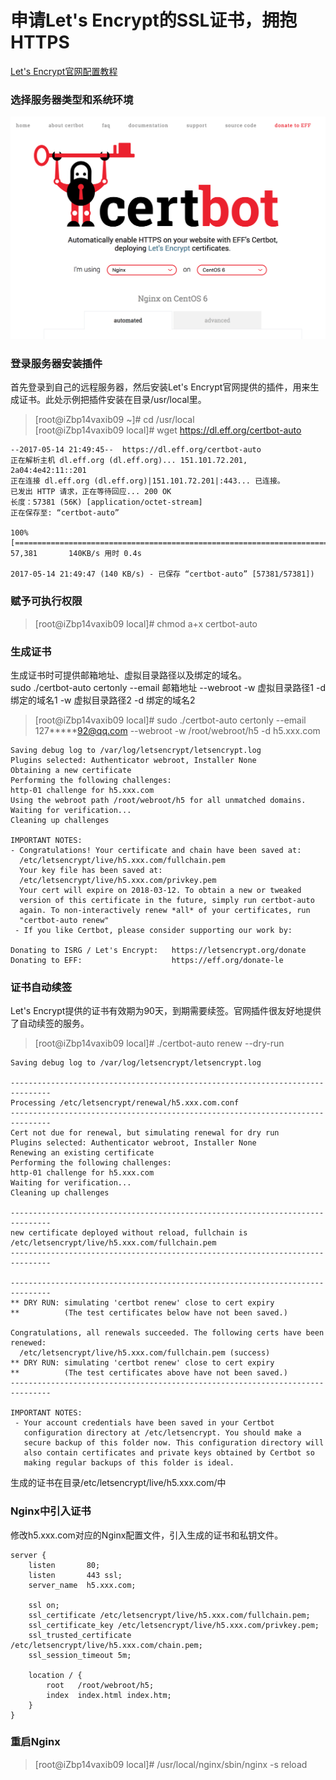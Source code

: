 # 申请Let's Encrypt的SSL证书，拥抱HTTPS 

[Let's Encrypt官网配置教程](https://certbot.eff.org/#centos6-nginx)  

### 选择服务器类型和系统环境
![](1.png)

### 登录服务器安装插件
首先登录到自己的远程服务器，然后安装Let's Encrypt官网提供的插件，用来生成证书。此处示例把插件安装在目录/usr/local里。
> [root@iZbp14vaxib09 ~]# cd /usr/local  
> [root@iZbp14vaxib09 local]# wget https://dl.eff.org/certbot-auto

```  
--2017-05-14 21:49:45--  https://dl.eff.org/certbot-auto  
正在解析主机 dl.eff.org (dl.eff.org)... 151.101.72.201, 2a04:4e42:11::201  
正在连接 dl.eff.org (dl.eff.org)|151.101.72.201|:443... 已连接。  
已发出 HTTP 请求，正在等待回应... 200 OK  
长度：57381 (56K) [application/octet-stream]  
正在保存至: “certbot-auto”  

100%[==============================================================================>] 57,381       140KB/s 用时 0.4s  

2017-05-14 21:49:47 (140 KB/s) - 已保存 “certbot-auto” [57381/57381])  
```  

### 赋予可执行权限
> [root@iZbp14vaxib09 local]# chmod a+x certbot-auto  

### 生成证书
生成证书时可提供邮箱地址、虚拟目录路径以及绑定的域名。  
sudo ./certbot-auto certonly --email 邮箱地址 --webroot -w 虚拟目录路径1 -d 绑定的域名1 -w 虚拟目录路径2 -d 绑定的域名2  

> [root@iZbp14vaxib09 local]# sudo ./certbot-auto certonly --email 127*****92@qq.com --webroot -w /root/webroot/h5 -d h5.xxx.com

```
Saving debug log to /var/log/letsencrypt/letsencrypt.log  
Plugins selected: Authenticator webroot, Installer None  
Obtaining a new certificate  
Performing the following challenges:  
http-01 challenge for h5.xxx.com  
Using the webroot path /root/webroot/h5 for all unmatched domains.  
Waiting for verification...  
Cleaning up challenges

IMPORTANT NOTES:  
- Congratulations! Your certificate and chain have been saved at:
  /etc/letsencrypt/live/h5.xxx.com/fullchain.pem  
  Your key file has been saved at:  
  /etc/letsencrypt/live/h5.xxx.com/privkey.pem  
  Your cert will expire on 2018-03-12. To obtain a new or tweaked  
  version of this certificate in the future, simply run certbot-auto  
  again. To non-interactively renew *all* of your certificates, run  
  "certbot-auto renew"  
 - If you like Certbot, please consider supporting our work by:  

Donating to ISRG / Let's Encrypt:   https://letsencrypt.org/donate  
Donating to EFF:                    https://eff.org/donate-le  
```

### 证书自动续签
Let's Encrypt提供的证书有效期为90天，到期需要续签。官网插件很友好地提供了自动续签的服务。  
> [root@iZbp14vaxib09 local]# ./certbot-auto renew --dry-run

```
Saving debug log to /var/log/letsencrypt/letsencrypt.log

-------------------------------------------------------------------------------
Processing /etc/letsencrypt/renewal/h5.xxx.com.conf
-------------------------------------------------------------------------------
Cert not due for renewal, but simulating renewal for dry run
Plugins selected: Authenticator webroot, Installer None
Renewing an existing certificate
Performing the following challenges:
http-01 challenge for h5.xxx.com
Waiting for verification...
Cleaning up challenges

-------------------------------------------------------------------------------
new certificate deployed without reload, fullchain is
/etc/letsencrypt/live/h5.xxx.com/fullchain.pem
-------------------------------------------------------------------------------

-------------------------------------------------------------------------------
** DRY RUN: simulating 'certbot renew' close to cert expiry
**          (The test certificates below have not been saved.)

Congratulations, all renewals succeeded. The following certs have been renewed:
  /etc/letsencrypt/live/h5.xxx.com/fullchain.pem (success)
** DRY RUN: simulating 'certbot renew' close to cert expiry
**          (The test certificates above have not been saved.)
-------------------------------------------------------------------------------

IMPORTANT NOTES:
 - Your account credentials have been saved in your Certbot
   configuration directory at /etc/letsencrypt. You should make a
   secure backup of this folder now. This configuration directory will
   also contain certificates and private keys obtained by Certbot so
   making regular backups of this folder is ideal.
```
生成的证书在目录/etc/letsencrypt/live/h5.xxx.com/中

### Nginx中引入证书
修改h5.xxx.com对应的Nginx配置文件，引入生成的证书和私钥文件。  

```
server {
    listen       80;
    listen       443 ssl;
    server_name  h5.xxx.com;

    ssl on;
    ssl_certificate /etc/letsencrypt/live/h5.xxx.com/fullchain.pem;
    ssl_certificate_key /etc/letsencrypt/live/h5.xxx.com/privkey.pem;
    ssl_trusted_certificate /etc/letsencrypt/live/h5.xxx.com/chain.pem;
    ssl_session_timeout 5m;

    location / {
        root   /root/webroot/h5;
        index  index.html index.htm;
    }
}
```

### 重启Nginx
> [root@iZbp14vaxib09 local]# /usr/local/nginx/sbin/nginx -s reload  
